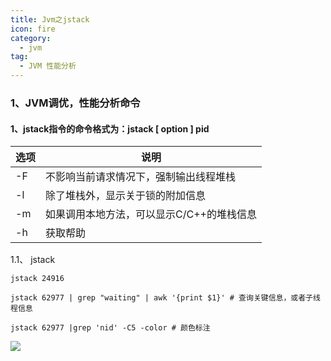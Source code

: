 ```yaml
---
title: Jvm之jstack
icon: fire
category:
  - jvm
tag:
  - JVM 性能分析
---
```


### 1、JVM调优，性能分析命令
#### 1、jstack指令的命令格式为：jstack [ option ] pid

| 选项        | 说明                      |
|-----------|-------------------------|
| -F        | 不影响当前请求情况下，强制输出线程堆栈     |
| -l        | 除了堆栈外，显示关于锁的附加信息        |
| -m        | 如果调用本地方法，可以显示C/C++的堆栈信息 |
| -h        | 获取帮助                    |


1.1、 jstack
```shell
jstack 24916

jstack 62977 | grep "waiting" | awk '{print $1}' # 查询关键信息，或者子线程信息

jstack 62977 |grep 'nid' -C5 -color # 颜色标注
```
![](https://wqknowledge.oss-cn-shenzhen.aliyuncs.com/jvm/jstack.png)





